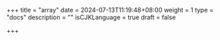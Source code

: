 +++
title = "array"
date = 2024-07-13T11:19:48+08:00
weight = 1
type = "docs"
description = ""
isCJKLanguage = true
draft = false

+++

